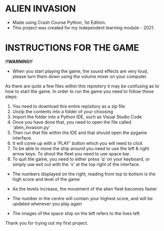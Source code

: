 # ALIEN INVASION
- Made using Crash Course Python, 1st Edition. 
- This project was created for my independent learning module - 2021. 

# INSTRUCTIONS FOR THE GAME

***!!WARNING!!***
- When you start playing the game, the sound effects are very loud, please turn them down using the volume mixer on your computer.

As there are quite a few files within this repisitory it may be confusing as to how to start the game. 
In order to run the game you need to follow these steps:

1. You need to download this entire repisitory as a zip file
2. Unzip the contents into a folder of your choosing
3. Import the folder into a Python IDE, such as Visual Studio Code
4. Once you have done that, you need to open the file called 'alien_invasion.py'
5. Then run that file within the IDE and that should open the pygame interface.
6. It will come up with a 'PLAY' button which you will need to click 
7. To be able to move the ship around you need to use the left & right arrow keys. To shoot the fleet you need to use space bar. 
8. To quit the game, you need to either press 'q' on your keyboard, or simply use exit out with the 'x' at the top right of the interface. 

- The numbers displayed on the right, reading from top to bottom is the high score and level of the game
- As the levels increase, the movement of the alien fleet becomes faster

- The number in the centre will contain your highest score, and will be updated whenever you play again
- The images of the space ship on the left refers to the lives left

Thank you for trying out my first project. 
